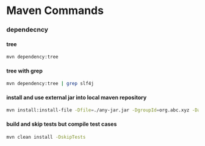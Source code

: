 # Maven Commands

### dependecncy

#### tree
```bash
mvn dependency:tree
```
#### tree with grep
```bash
mvn dependency:tree | grep slf4j
```

#### install and use external jar into local maven repository
```bash
mvn install:install-file -Dfile=./any-jar.jar -DgroupId=org.abc.xyz -DartifactId=zyx -Dversion=1.0.0 -Dpackaging=jar
```

#### build and skip tests but compile test cases
```bash
mvn clean install -DskipTests
```
